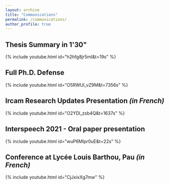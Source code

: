 ```yaml
---
layout: archive
title: "Communications"
permalink: /communications/
author_profile: true
---
```


## Thesis Summary in 1'30" 

{% include youtube.html id="h2hfg8jr5mI&t=19s" %}


## Full Ph.D. Defense

{% include youtube.html id="O5RWUl_vZ9M&t=7356s" %}


## Ircam Research Updates Presentation _(in French)_

{% include youtube.html id="O2YDl_zsb4Q&t=1637s" %}


## Interspeech 2021 - Oral paper presentation

{% include youtube.html id="wuP6Mlpr0uE&t=22s" %}


## Conference at Lycée Louis Barthou, Pau _(in French)_

{% include youtube.html id="CjJxixXg7mw" %}
